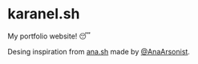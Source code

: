 # karanel.sh

My portfolio website! 😴

Desing inspiration from [ana.sh](https://ana.sh) made by [@AnaArsonist](https://github.com/AnaArsonist).

